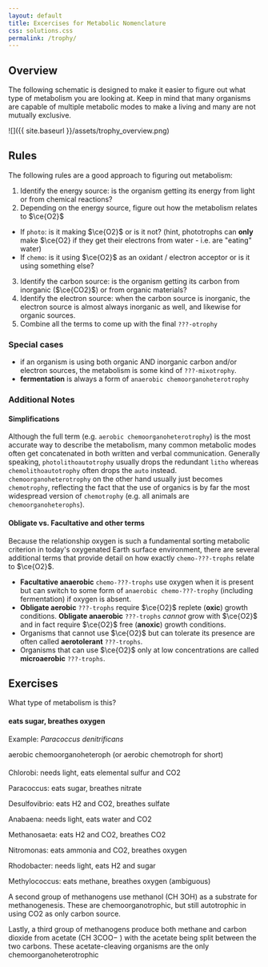 ```yaml
---
layout: default
title: Excercises for Metabolic Nomenclature
css: solutions.css
permalink: /trophy/
---
```


<script type="text/x-mathjax-config">
MathJax.Hub.Config({TeX: {extensions:["mhchem.js"]}});
</script>

## Overview

The following schematic is designed to make it easier to figure out what type of metabolism you are looking at. Keep in mind that many organisms are capable of multiple metabolic modes to make a living and many are not mutually exclusive.

![]({{ site.baseurl }}/assets/trophy_overview.png)

## Rules

The following rules are a good approach to figuring out metabolism:

1. Identify the energy source: is the organism getting its energy from light or from chemical reactions?
2. Depending on the energy source, figure out how the metabolism relates to $\ce{O2}$
  - If `photo`: is it making $\ce{O2}$ or is it not? (hint, phototrophs can **only** make $\ce{O2} if they get their electrons from water - i.e. are "eating" water)
  - If `chemo`: is it using $\ce{O2}$ as an oxidant / electron acceptor or is it using something else?
3. Identify the carbon source: is the organism getting its carbon from inorganic ($\ce{CO2}$) or from organic materials?
4. Identify the electron source: when the carbon source is inorganic, the electron source is almost always inorganic as well, and likewise for organic sources.
5. Combine all the terms to come up with the final `???-otrophy`

### Special cases
 - if an organism is using both organic AND inorganic carbon and/or electron sources, the metabolism is some kind of `???-mixotrophy`.
 - **fermentation** is always a form of `anaerobic chemoorganoheterotrophy`

### Additional Notes

#### Simplifications

Although the full term (e.g. `aerobic chemoorganoheterotrophy`) is the most accurate way to describe the metabolism, many common metabolic modes often get concatenated in both written and verbal communication. Generally speaking, `photolithoautotrophy` usually drops the redundant `litho` whereas `chemolithoautotrophy` often drops the `auto` instead. `chemoorganoheterotrophy` on the other hand usually just becomes `chemotrophy`, reflecting the fact that the use of organics is by far the most widespread version of `chemotrophy` (e.g. all animals are `chemoorganoheterophs`).

#### **Obligate** vs. **Facultative** and other terms

Because the relationship oxygen is such a fundamental sorting metabolic criterion in today's oxygenated Earth surface environment, there are several additional terms that provide detail on how exactly `chemo-???-trophs` relate to $\ce{O2}$.

- **Facultative anaerobic** `chemo-???-trophs` use oxygen when it is present but can switch to some form of `anaerobic chemo-???-trophy` (including fermentation) if oxygen is absent.
- **Obligate aerobic** `???-trophs` require $\ce{O2}$ replete (**oxic**) growth conditions. **Obligate anaerobic** `???-trophs` _cannot_ grow with $\ce{O2}$ and in fact require $\ce{O2}$ free (**anoxic**) growth conditions.
- Organisms that cannot use $\ce{O2}$ but can tolerate its presence are often called **aerotolerant** `???-trophs`.
- Organisms that can use $\ce{O2}$ only at low concentrations are called **microaerobic** `???-trophs`.

## Exercises

What type of metabolism is this?

#### eats sugar, breathes oxygen

Example: *Paracoccus denitrificans*

<div class="solution">
aerobic chemoorganoheteroph (or aerobic chemotroph for short)
</div>

####
Chlorobi: needs light, eats elemental sulfur and CO2

Paracoccus: eats sugar, breathes nitrate

Desulfovibrio: eats H2 and CO2, breathes sulfate

Anabaena: needs light, eats water and CO2

Methanosaeta: eats H2 and CO2, breathes CO2

Nitromonas: eats ammonia and CO2, breathes oxygen

Rhodobacter: needs light, eats H2 and sugar

Methylococcus: eats methane, breathes oxygen (ambiguous)

A second group of methanogens use methanol (CH
3OH) as a substrate for methanogenesis. These are chemoorganotrophic, but still autotrophic in using CO2 as only carbon source.

Lastly, a third group of methanogens produce both methane and carbon dioxide from acetate (CH
3COO−
) with the acetate being split between the two carbons. These acetate-cleaving organisms are the only chemoorganoheterotrophic
